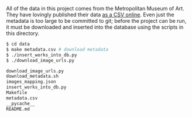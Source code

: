 All of the data in this project comes from the Metropolitan Museum of Art. They have lovingly published their data [as a CSV online](https://github.com/metmuseum/openaccess/blob/master/MetObjects.csv). Even just the metadata is too large to be committed to git; before the project can be run, it must be downloaded and inserted into the database using the scripts in this directory.

```bash
$ cd data
$ make metadata.csv # download metadata
$ ./insert_works_into_db.py
$ ./download_image_urls.py

download_image_urls.py
download_metadata.sh
images_mapping.json
insert_works_into_db.py
Makefile
metadata.csv
__pycache__
README.md
```
